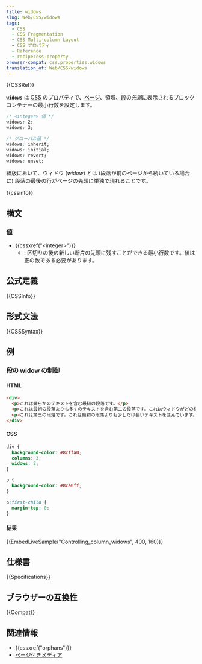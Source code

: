 ```yaml
---
title: widows
slug: Web/CSS/widows
tags:
  - CSS
  - CSS Fragmentation
  - CSS Multi-column Layout
  - CSS プロパティ
  - Reference
  - recipe:css-property
browser-compat: css.properties.widows
translation_of: Web/CSS/widows
---
```

{{CSSRef}}

**`widows`** は [CSS](/ja/docs/Web/CSS) のプロパティで、[ページ](/ja/docs/Web/CSS/Paged_Media)、領域、[段](/ja/docs/Web/CSS/CSS_Columns)の*先頭*に表示されるブロックコンテナーの最小行数を設定します。</p>

```css
/* <integer> 値 */
widows: 2;
widows: 3;

/* グローバル値 */
widows: inherit;
widows: initial;
widows: revert;
widows: unset;
```

組版において、ウィドウ (_widow_) とは (段落が前のページから続いている場合に) 段落の最後の行がページの先頭に単独で現れることです。

{{cssinfo}}

## 構文

### 値

- {{cssxref("&lt;integer&gt;")}}
  - : 区切りの後の新しい断片の先頭に残すことができる最小行数です。値は正の数である必要があります。

## 公式定義

{{CSSInfo}}

## 形式文法

{{CSSSyntax}}

## 例

<h3 id="Controlling_column_widows">段の widow の制御</h3>

#### HTML

```html
<div>
  <p>これは幾らかのテキストを含む最初の段落です。</p>
  <p>これは最初の段落よりも多くのテキストを含む第二の段落です。これはウィドウがどの様に動作するのかを示すために用います。</p>
  <p>これは第三の段落です。これは最初の段落よりも少しだけ長いテキストを含んでいます。</p>
</div>
```

#### CSS

```css
div {
  background-color: #8cffa0;
  columns: 3;
  widows: 2;
}

p {
  background-color: #8ca0ff;
}

p:first-child {
  margin-top: 0;
}
```

#### 結果

{{EmbedLiveSample("Controlling_column_widows", 400, 160)}}

## 仕様書

{{Specifications}}

## ブラウザーの互換性

{{Compat}}

## 関連情報

- {{cssxref("orphans")}}
- [ページ付きメディア](/ja/docs/Web/CSS/Paged_Media)
